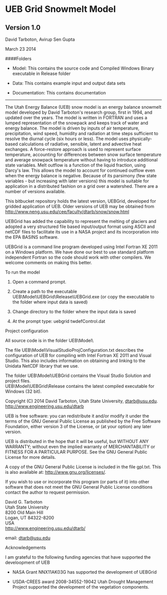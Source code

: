 
# UEB Grid Snowmelt Model

## Version 1.0

David Tarboton, Avirup Sen Gupta

March 23 2014

####Folders

* Model:  This contains the source code and Compiled Windows Binary executable in Release folder

* Data:  This contains example input and output data sets

* Documentation:  This contains documentation

<hr>

The Utah Energy Balance (UEB) snow model is an energy balance snowmelt model developed by David Tarboton's research group, first in 1994, and updated over the years. The model is written in FORTRAN and uses a lumped representation of the snowpack and keeps track of water and energy balance. The model is driven by inputs of air temperature, precipitation, wind speed, humidity and radiation at time steps sufficient to resolve the diurnal cycle (six hours or less). The model uses physically-based calculations of radiative, sensible, latent and advective heat exchanges. A force-restore approach is used to represent surface temperature, accounting for differences between snow surface temperature and average snowpack temperature without having to introduce additional state variables. Melt outflow is a function of the liquid fraction, using Darcy's law. This allows the model to account for continued outflow even when the energy balance is negative. Because of its parsimony (few state variables - but increasing with later versions) this model is suitable for application in a distributed fashion on a grid over a watershed. There are a number of versions available. 

This bitbucket repository holds the latest version, UEBGrid, developed for gridded application of UEB. Older versions of UEB may be obtained from http://www.neng.usu.edu/cee/faculty/dtarb/snow/snow.html

UEBGrid has added the capability to represent the melting of glaciers and adopted a very structured file based input/output format using ASCII and netCDF files to facilitate its use in a NASA project and its incorporation into the EPA BASINS software.  

UEBGrid is a command line program developed using Intel Fortran XE 2011 on a Windows platform.  We have done our best to use standard platform independent Fortran so the code should work with other compilers.  We welcome comments on making this better.

To run the model

1. Open a command prompt.

2. Create a path to the executable UEB\Model\UEBGrid\Release\UEBGrid.exe (or copy the executable to the folder where input data is saved)

3. Change directory to the folder where the input data is saved

4. At the prompt type: uebgrid twdefControl.dat

Project configuration

All source code is in the folder UEB\Model\

The file UEB\Model\VisualStudioProjConfiguration.txt describes the configuration of UEB for compiling with Intel Fortran XE 2011 and Visual Studio.  This also includes information on obtaining and linking to the Unidata NetCDF library that we use.

The folder UEB\Model\UEBGrid contains the Visual Studio Solution and project files.  
UEB\Model\UEBGrid\Release contains the latest compiled executable for Windows (32 bit).

Copyright (C) 2014  David Tarboton, Utah State University, dtarb@usu.edu.  http://www.engineering.usu.edu/dtarb

UEB is free software: you can redistribute it and/or modify
it under the terms of the GNU General Public License as published by
the Free Software Foundation, either version 3 of the License, or
(at your option) any later version.

UEB is distributed in the hope that it will be useful,
but WITHOUT ANY WARRANTY; without even the implied warranty of
MERCHANTABILITY or FITNESS FOR A PARTICULAR PURPOSE.  See the
GNU General Public License for more details.

A copy of the GNU General Public License is included in the file gpl.txt.
This is also available at: http://www.gnu.org/licenses/.

If you wish to use or incorporate this program (or parts of it) into 
other software that does not meet the GNU General Public License 
conditions contact the author to request permission.

David G. Tarboton  
Utah State University  
8200 Old Main Hill  
Logan, UT 84322-8200  
USA  
http://www.engineering.usu.edu/dtarb/ 

email:  dtarb@usu.edu 

Acknowledgements

I am grateful to the following funding agencies that have supported the develoopment of UEB

* NASA Grant NNX11AK03G has supported the development of UEBGrid

* USDA-CREES award 2008-34552-19042 Utah Drought Management Project supported the development of the vegetation components.